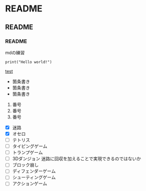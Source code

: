 # README
## README
### README

mdの練習

```
print("Hello world!")
```

[test](./first.py)

* 箇条書き
* 箇条書き
* 箇条書き

1. 番号
1. 番号
1. 番号

- [x] 迷路
- [x] オセロ
- [ ] テトリス
- [ ] タイピングゲーム
- [ ] トランプゲーム
- [ ] 3Dダンジョン
迷路に回収を加えることで実現できるのではないか
- [ ] ブロック崩し
- [ ] ディフェンダーゲーム
- [ ] シューティングゲーム
- [ ] アクションゲーム